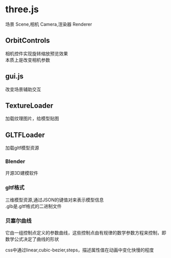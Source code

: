 # three.js

场景 Scene,相机 Camera,渲染器 Renderer


## OrbitControls
相机控件实现旋转缩放预览效果  
本质上是改变相机参数

## gui.js
改变场景辅助交互

## TextureLoader
加载纹理图片，给模型贴图  

## GLTFLoader
加载gltf模型资源    

### Blender 
开源3D建模软件

### gltf格式
三维模型资源,通过JSON的键值对来表示模型信息    
.glb是.gltf格式的二进制文件    

### 贝塞尔曲线
它由一组控制点定义的参数曲线，这些控制点由有规律的数学参数方程来控制，即数学公式决定了曲线的形状      

css中通过linear,cubic-bezier,steps，描述属性值在动画中变化快慢的程度    
